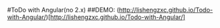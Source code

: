 #ToDo with Angular(no 2.x)
##DEMO: (http://lishengzxc.github.io/Todo-with-Angular/)[http://lishengzxc.github.io/Todo-with-Angular/]